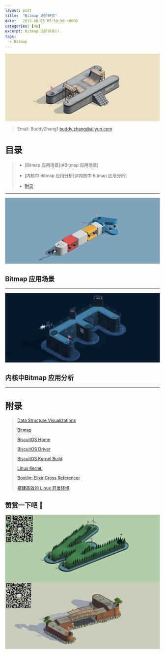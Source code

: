 ```yaml
---
layout: post
title:  "Bitmap 进阶研究"
date:   2019-06-05 05:30:30 +0800
categories: [HW]
excerpt: Bitmap 进阶研究().
tags:
  - Bitmap
---
```


![DTS](/assets/PDB/BiscuitOS/kernel/IND00000H.jpg)

> Email: BuddyZhang1 <buddy.zhang@aliyun.com>

# 目录

> - [Bitmap 应用场景](#Bitmap 应用场景)
>
> - [内核中 Bitmap 应用分析](#内核中 Bitmap 应用分析)
>
> - [附录](#附录)

-----------------------------------
<span id="Bitmap 应用场景"></span>

![DTS](/assets/PDB/BiscuitOS/kernel/IND00000T.jpg)

## Bitmap 应用场景


-----------------------------------
<span id="内核中Bitmap 应用分析"></span>

![DTS](/assets/PDB/BiscuitOS/kernel/IND00000E.jpg)

## 内核中Bitmap 应用分析

-----------------------------------------------

# <span id="附录">附录</span>

> [Data Structure Visualizations](https://www.cs.usfca.edu/~galles/visualization/Algorithms.html)
>
> [Bitmap](/blog/BITMAP/)
>
> [BiscuitOS Home](https://biscuitos.github.io/)
>
> [BiscuitOS Driver](/blog/BiscuitOS_Catalogue/)
>
> [BiscuitOS Kernel Build](/blog/Kernel_Build/)
>
> [Linux Kernel](https://www.kernel.org/)
>
> [Bootlin: Elixir Cross Referencer](https://elixir.bootlin.com/linux/latest/source)
>
> [搭建高效的 Linux 开发环境](/blog/Linux-debug-tools/)

## 赞赏一下吧 🙂

![MMU](/assets/PDB/BiscuitOS/kernel/HAB000036.jpg)

